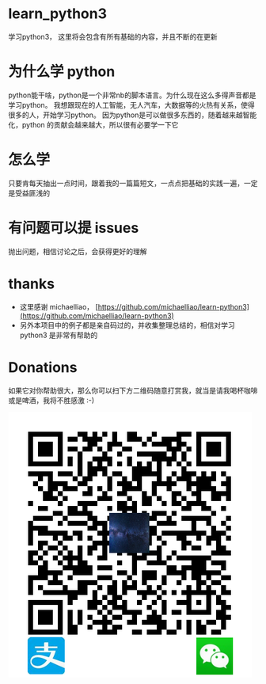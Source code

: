 # learn_python3
学习python3， 这里将会包含有所有基础的内容，并且不断的在更新

# 为什么学 python

python能干啥，python是一个非常nb的脚本语言。为什么现在这么多得声音都是学习python。
我想跟现在的人工智能，无人汽车，大数据等的火热有关系，使得很多的人，开始学习python。
因为python是可以做很多东西的，随着越来越智能化，python 的贡献会越来越大，所以很有必要学一下它

# 怎么学
只要肯每天抽出一点时间，跟着我的一篇篇短文，一点点把基础的实践一遍，一定是受益匪浅的

# 有问题可以提 issues 
抛出问题，相信讨论之后，会获得更好的理解

# thanks

* 这里感谢 michaelliao， [https://github.com/michaelliao/learn-python3](https://github.com/michaelliao/learn-python3)
* 另外本项目中的例子都是亲自码过的，并收集整理总结的，相信对学习 python3 是非常有帮助的

# Donations
如果它对你帮助很大，那么你可以扫下方二维码随意打赏我，就当是请我喝杯咖啡或是啤酒，我将不胜感激 :-)

![donate][donate]

[donate]: https://github.com/shenshizhong/learn_python3/blob/master/res/ssz.png
